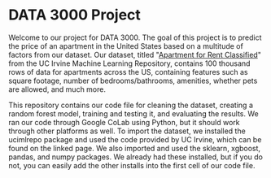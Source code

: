 # DATA 3000 Project
Welcome to our project for DATA 3000. The goal of this project is to predict the price of an apartment in the United States based on a multitude of factors from our dataset. Our dataset, titled "[Apartment for Rent Classified](https://archive.ics.uci.edu/dataset/555/apartment+for+rent+classified)" from the UC Irvine Machine Learning Repository, contains 100 thousand rows of data for apartments across the US, containing features such as square footage, number of bedrooms/bathrooms, amenities, whether pets are allowed, and much more. 

This repository contains our code file for cleaning the dataset, creating a random forest model, training and testing it, and evaluating the results. We ran our code through Google CoLab using Python, but it should work through other platforms as well. To import the dataset, we installed the ucimlrepo package and used the code provided by UC Irvine, which can be found on the linked page. We also imported and used the sklearn, xgboost, pandas, and numpy packages. We already had these installed, but if you do not, you can easily add the other installs into the first cell of our code file.


